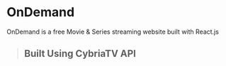 # OnDemand

OnDemand is a free Movie & Series streaming website built with React.js

> ## Built Using CybriaTV API
